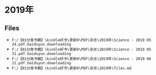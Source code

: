 # 2019年

## Files

- `F:/【01分类书籍】\kindle好书\更新8\PDF\杂志\2019年\Science - 2019 05 24.pdf.baiduyun.downloading`
- `F:/【01分类书籍】\kindle好书\更新8\PDF\杂志\2019年\Science - 2019 05 31.pdf.baiduyun.downloading`
- `F:/【01分类书籍】\kindle好书\更新8\PDF\杂志\2019年\Science - 2019 06 21.pdf.baiduyun.downloading`
- `F:/【01分类书籍】\kindle好书\更新8\PDF\杂志\2019年\files.md`
